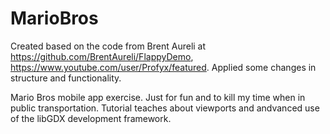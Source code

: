 # MarioBros
Created based on the code from Brent Aureli at https://github.com/BrentAureli/FlappyDemo, https://www.youtube.com/user/Profyx/featured. Applied some changes in structure and functionality.

Mario Bros mobile app exercise. Just for fun and to kill my time when in public transportation. Tutorial teaches about viewports and andvanced use of the libGDX development framework.
